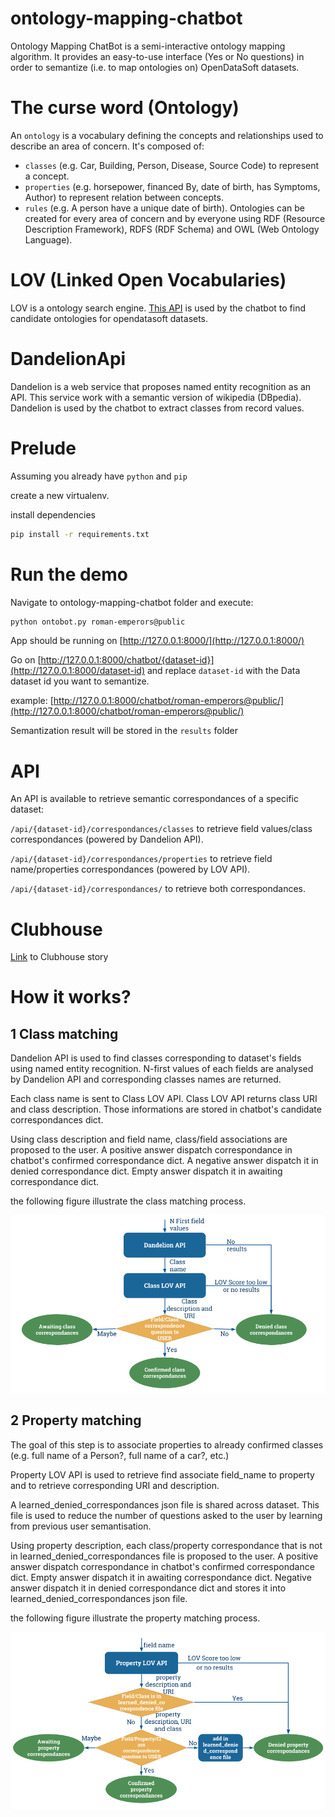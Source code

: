 # ontology-mapping-chatbot

Ontology Mapping ChatBot is a  semi-interactive ontology mapping algorithm. It provides an easy-to-use interface (Yes or No questions) in order to semantize (i.e. to map ontologies on) OpenDataSoft datasets.

# The curse word (Ontology)

An `ontology` is a vocabulary defining the concepts and relationships used to describe an area of concern.
It's composed of:
* `classes` (e.g. Car, Building, Person, Disease, Source Code) to represent a concept.
* `properties` (e.g. horsepower, financed By, date of birth, has Symptoms, Author) to represent relation between concepts.
* `rules` (e.g. A person have a unique date of birth).
Ontologies can be created for every area of concern and by everyone using RDF (Resource Description Framework), RDFS (RDF Schema) and OWL (Web Ontology Language).

# LOV (Linked Open Vocabularies)
LOV is a ontology search engine. [This API](http://lov.okfn.org/dataset/lov/api) is used by the chatbot to find candidate ontologies for opendatasoft datasets.

# DandelionApi
Dandelion is a web service that proposes named entity recognition as an API. This service work with a semantic version of wikipedia (DBpedia).
Dandelion is used by the chatbot to extract classes from record values.

# Prelude
Assuming you already have `python` and `pip`

create a new virtualenv.

install dependencies

```bash
pip install -r requirements.txt
```

# Run the demo
Navigate to ontology-mapping-chatbot folder and execute:

```bash
python ontobot.py roman-emperors@public
```

App should be running on [http://127.0.0.1:8000/](http://127.0.0.1:8000/)

Go on [http://127.0.0.1:8000/chatbot/{dataset-id}](http://127.0.0.1:8000/dataset-id) and replace `dataset-id` with the Data dataset id you want to semantize.

example: [http://127.0.0.1:8000/chatbot/roman-emperors@public/](http://127.0.0.1:8000/chatbot/roman-emperors@public/)

Semantization result will be stored in the `results` folder

# API

An API is available to retrieve semantic correspondances of a specific dataset:

`/api/{dataset-id}/correspondances/classes` to retrieve field values/class correspondances (powered by Dandelion API).

`/api/{dataset-id}/correspondances/properties` to retrieve field name/properties correspondances (powered by LOV API).

`/api/{dataset-id}/correspondances/` to retrieve both correspondances.

# Clubhouse

[Link](https://app.clubhouse.io/opendatasoft/epic/11656) to Clubhouse story

# How it works?
## 1 Class matching
Dandelion API is used to find classes corresponding to dataset's fields using named entity recognition. N-first values of each fields are analysed by Dandelion API and corresponding classes names are returned.

Each class name is sent to Class LOV API. Class LOV API returns class URI and class description. Those informations are stored in chatbot's candidate correspondances dict.

Using class description and field name, class/field associations are proposed to the user. A positive answer dispatch correspondance in chatbot's confirmed correspondance dict. A negative answer dispatch it in denied correspondance dict. Empty answer dispatch it in awaiting correspondance dict.

the following figure illustrate the class matching process.

![Class process](img/class_process.png "Class process")

## 2 Property matching
The goal of this step is to associate properties to already confirmed classes (e.g. full name of a Person?, full name of a car?, etc.)

Property LOV API is used to retrieve find associate field_name to property and to retrieve corresponding URI and description.

A learned_denied_correspondances json file is shared across dataset. This file is used to reduce the number of questions asked to the user by learning from previous user semantisation.

Using property description, each class/property correspondance that is not in learned_denied_correspondances file is proposed to the user. A positive answer dispatch correspondance in chatbot's confirmed correspondance dict. Empty answer dispatch it in awaiting correspondance dict. Negative answer dispatch it in denied correspondance dict and stores it into learned_denied_correspondances json file.

the following figure illustrate the property matching process.

![Property process](img/property_process.png "Property process")
